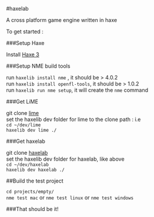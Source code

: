 #haxelab

A cross platform game engine written in haxe

To get started : 

###Setup Haxe

 Install [Haxe 3](http://haxe.org/download)

###Setup NME build tools

 run `haxelib install nme` , it should be > 4.0.2   
 run `haxelib install openfl-tools`, it should be > 1.0.2    
 run `haxelib run nme setup`, it will create the `nme` command

###Get LiME

 git clone [lime](https://github.com/underscorediscovery/LiME)   
    set the haxelib dev folder for lime to the clone path : i.e   
 ` cd ~/dev/lime `   
 ` haxelib dev lime ./ `

###Get haxelab

 git clone [haxelab](https://github.com/underscorediscovery/haxelab)   
    set the haxelib dev folder for haxelab, like above       
 ` cd ~/dev/haxelab `   
 ` haxelib dev haxelab ./ `

##Build the test project
    
 `cd projects/empty/`   
 `nme test mac` or `nme test linux` or `nme test windows`


###That should be it!
